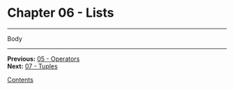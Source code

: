 # Chapter 06 - Lists

---

Body

---

**Previous:** [05 - Operators](./05-operators.md)  
**Next:** [07 - Tuples](./07-tuples.md)

[Contents](./readme.md)